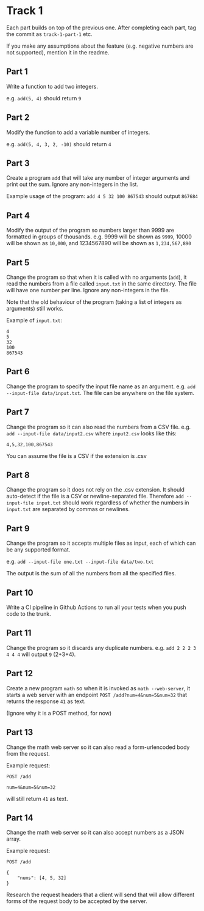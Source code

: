# Track 1

Each part builds on top of the previous one. After completing each part, tag the commit as `track-1-part-1` etc.

If you make any assumptions about the feature (e.g. negative numbers are not supported), mention it in the readme.


## Part 1

Write a function to add two integers. 

e.g. `add(5, 4)` should return `9`

## Part 2

Modify the function to add a variable number of integers.

e.g. `add(5, 4, 3, 2, -10)` should return `4`

## Part 3

Create a program `add` that will take any number of integer arguments and print out the sum. Ignore any non-integers in the list.

Example usage of the program: `add 4 5 32 100 867543` should output `867684`

## Part 4

Modify the output of the program so numbers larger than 9999 are formatted in groups of thousands. e.g. 9999 will be shown as `9999`, 10000 will be shown as `10,000`, and 1234567890 will be shown as `1,234,567,890`

## Part 5

Change the program so that when it is called with no arguments (`add`), it read the numbers from a file called `input.txt` in the same directory. The file will have one number per line. Ignore any non-integers in the file.

Note that the old behaviour of the program (taking a list of integers as arguments) still works.

Example of `input.txt`:

```
4
5
32
100
867543
```

## Part 6

Change the program to specify the input file name as an argument. e.g. `add --input-file data/input.txt`. The file can be anywhere on the file system.

## Part 7

Change the program so it can also read the numbers from a CSV file. e.g. `add --input-file data/input2.csv` where `input2.csv` looks like this:

```
4,5,32,100,867543
```

You can assume the file is a CSV if the extension is .csv

## Part 8

Change the program so it does not rely on the .csv extension. It should auto-detect if the file is a CSV or newline-separated file. Therefore `add --input-file input.txt` should work regardless of whether the numbers in `input.txt` are separated by commas or newlines.

## Part 9

Change the program so it accepts multiple files as input, each of which can be any supported format.

e.g. `add --input-file one.txt --input-file data/two.txt`

The output is the sum of all the numbers from all the specified files.

## Part 10

Write a CI pipeline in Github Actions to run all your tests when you push code to the trunk.

## Part 11

Change the program so it discards any duplicate numbers. e.g. `add 2 2 2 3 4 4 4` will output `9` (2+3+4). 

## Part 12

Create a new program `math` so when it is invoked as `math --web-server`, it starts a web server with an endpoint `POST /add?num=4&num=5&num=32` that returns the response `41` as text. 

(Ignore why it is a POST method, for now)

## Part 13

Change the math web server so it can also read a form-urlencoded body from the request. 

Example request:

```
POST /add

num=4&num=5&num=32
```

will still return `41` as text.

## Part 14

Change the math web server so it can also accept numbers as a JSON array.

Example request:

```
POST /add

{
    "nums": [4, 5, 32]
}
```

Research the request headers that a client will send that will allow different forms of the request body to be accepted by the server.

